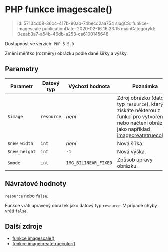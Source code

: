 PHP funkce imagescale()
================================

> id: 57134d08-36c4-417b-90ab-74becd2aa754
> slugCS: funkce-imagescale
> publicationDate: 2020-02-16 16:23:15
> mainCategoryId: 0eeab3a7-a54b-46db-a253-ca6100145648

Dostupnost ve verzích: `PHP 5.5.0`

Změní měřítko (rozměry) obrázku podle dané šířky a výšky.

Parametry
--------------

| Parametr      | Datový typ | Výchozí hodnota | Poznámka |
|---------------|------------|--------|-----|
| `$image`      | `resource` | *není* | Zdroj obrázku (datový typ `resource`), který získáte některou z funkcí pro vytvoření nebo načtení obrázku, jako například [imagecreatetruecolor()](https://www.php.net/manual/en/function.imagecreatetruecolor.php). |
| `$new_width`  | `int`      | *není* | Nová šířka. |
| `$new_height` | `int`      | `-1`   | Nová výška. |
| `$mode`       | `int`      | `IMG_BILINEAR_FIXED` | Způsob úpravy obrázku. |


Návratové hodnoty
----------------

`resource` nebo `false`.

Funkce vrátí upravený obrázek jako datový typ `resource`. V případě chyby vrátí `false`.

Další zdroje
------------

- [funkce imagescale()](https://www.php.net/manual/en/function.imagescale.php)
- [funkce imagecreatetruecolor()](https://www.php.net/manual/en/function.imagecreatetruecolor.php)
